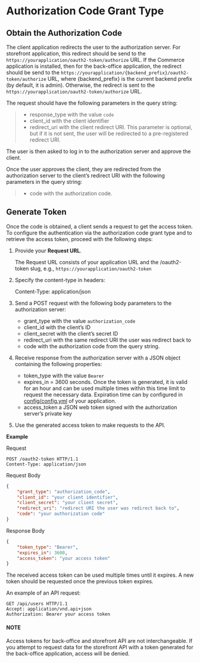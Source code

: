 <a id="web-services-api-authentication-oauth-authorization-code"></a>

# Authorization Code Grant Type

## Obtain the Authorization Code

The client application redirects the user to the authorization server.
For storefront application, this redirect should be send to the `https://yourapplication/oauth2-token/authorize` URL.
If the Commerce application is installed, then for the back-office application, the redirect should be send to the
`https://yourapplication/{backend_prefix}/oauth2-token/authorize` URL, where {backend_prefix} is the current backend prefix
(by default, it is admin). Otherwise, the redirect is sent to the `https://yourapplication/oauth2-token/authorize` URL.

The request should have the following parameters in the query string:

> * response_type with the value `code`
> * client_id with the client identifier
> * redirect_uri with the client redirect URI. This parameter is optional, but if it is not sent, the user will be redirected to a pre-registered redirect URI.

The user is then asked to log in to the authorization server and approve the client.

Once the user approves the client, they are redirected from the authorization server to the client’s redirect URI with the following parameters in the query string:

> * code with the authorization code.

## Generate Token

Once the code is obtained, a client sends a request to get the access token.
To configure the authentication via the authorization code grant type and to retrieve the access token, proceed with the following steps:

1. Provide your **Request URL**.

   The Request URL consists of your application URL and the /oauth2-token slug, e.g., `https://yourapplication/oauth2-token`
2. Specify the content-type in headers:

   Content-Type: application/json
3. Send a POST request with the following body parameters to the authorization server:
   * grant_type with the value `authorization_code`
   * client_id with the client’s ID
   * client_secret with the client’s secret ID
   * redirect_uri with the same redirect URI the user was redirect back to
   * code with the authorization code from the query string.
4. Receive response from the authorization server with a JSON object containing the following properties:
   * token_type with the value `Bearer`
   * expires_in = 3600 seconds. Once the token is generated, it is valid for an hour and can be used multiple times within this time limit to request the necessary data. Expiration time can by configured in [config/config.yml](../../bundles/platform/OAuth2ServerBundle/index.md#bundle-docs-platform-oauth2-server-bundle-configuration) of your application.
   * access_token a JSON web token signed with the authorization server’s private key
5. Use the generated access token to make requests to the API.

**Example**

Request

```http
POST /oauth2-token HTTP/1.1
Content-Type: application/json
```

Request Body

```json
{
    "grant_type": "authorization_code",
    "client_id": "your client identifier",
    "client_secret": "your client secret",
    "redirect_uri": "redirect URI the user was redirect back to",
    "code": "your authorization code"
}
```

Response Body

```json
{
    "token_type": "Bearer",
    "expires_in": 3600,
    "access_token": "your access token"
}
```

The received access token can be used multiple times until it expires. A new token should be requested once
the previous token expires.

An example of an API request:

```http
GET /api/users HTTP/1.1
Accept: application/vnd.api+json
Authorization: Bearer your access token
```

#### NOTE
Access tokens for back-office and storefront API are not interchangeable. If you attempt to request data for the storefront API with a token generated for the back-office application, access will be denied.

